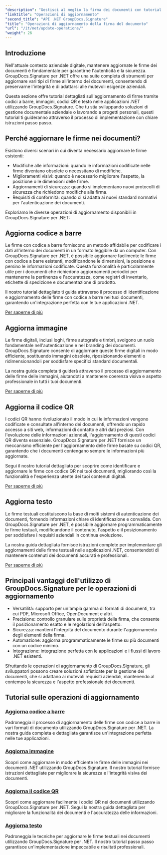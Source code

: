 ```yaml
---
"description": "Gestisci al meglio la firma dei documenti con tutorial completi per l'aggiornamento di firme tramite codici a barre, immagini, codici QR e testo utilizzando GroupDocs.Signature per .NET. Migliora la sicurezza e l'integrità dei documenti con facilità."
"linktitle": "Operazioni di aggiornamento"
"second_title": "API .NET GroupDocs.Signature"
"title": "Operazioni di aggiornamento della firma del documento"
"url": "/it/net/update-operations/"
"weight": 26
---
```


## Introduzione

Nell'attuale contesto aziendale digitale, mantenere aggiornate le firme dei documenti è fondamentale per garantirne l'autenticità e la sicurezza. GroupDocs.Signature per .NET offre una suite completa di strumenti per aggiornare vari tipi di firme all'interno dei documenti, consentendo di preservarne l'integrità e di adattarsi alle mutevoli esigenze aziendali.

Questa sezione offre tutorial dettagliati sull'aggiornamento di firme tramite codici a barre, immagini, codici QR e testo nelle applicazioni .NET utilizzando GroupDocs.Signature. Che tu stia sviluppando soluzioni di gestione documentale aziendale o lavorando a progetti personali, questi tutorial ti guideranno attraverso il processo di implementazione con chiare istruzioni passo passo.

## Perché aggiornare le firme nei documenti?

Esistono diversi scenari in cui diventa necessario aggiornare le firme esistenti:

- Modifiche alle informazioni: quando le informazioni codificate nelle firme diventano obsolete o necessitano di modifiche.
- Miglioramenti visivi: quando è necessario migliorare l'aspetto, la posizione o le dimensioni delle firme.
- Aggiornamenti di sicurezza: quando si implementano nuovi protocolli di sicurezza che richiedono modifiche alla firma.
- Requisiti di conformità: quando ci si adatta ai nuovi standard normativi per l'autenticazione dei documenti.

Esploriamo le diverse operazioni di aggiornamento disponibili in GroupDocs.Signature per .NET:

## Aggiorna codice a barre
Le firme con codice a barre forniscono un metodo affidabile per codificare i dati all'interno dei documenti in un formato leggibile da un computer. Con GroupDocs.Signature per .NET, è possibile aggiornare facilmente le firme con codice a barre esistenti, modificandone le dimensioni, la posizione e persino le informazioni codificate. Questa funzionalità è particolarmente utile per i documenti che richiedono aggiornamenti periodici per mantenerne la pertinenza e l'accuratezza, come registri di inventario, etichette di spedizione e documentazione di prodotto.

Il nostro tutorial dettagliato ti guida attraverso il processo di identificazione e aggiornamento delle firme con codice a barre nei tuoi documenti, garantendo un'integrazione perfetta con le tue applicazioni .NET.

[Per saperne di più](./update-barcode/)

## Aggiorna immagine
Le firme digitali, inclusi loghi, firme autografe e timbri, svolgono un ruolo fondamentale nell'autenticazione e nel branding dei documenti. GroupDocs.Signature consente di aggiornare queste firme digitali in modo efficiente, sostituendo immagini obsolete, riposizionando elementi o ridimensionandoli per soddisfare specifici standard documentali.

La nostra guida completa ti guiderà attraverso il processo di aggiornamento delle firme delle immagini, aiutandoti a mantenere coerenza visiva e aspetto professionale in tutti i tuoi documenti.

[Per saperne di più](./update-image/)

## Aggiorna il codice QR
I codici QR hanno rivoluzionato il modo in cui le informazioni vengono codificate e consultate all'interno dei documenti, offrendo un rapido accesso a siti web, informazioni di contatto e altri dati preziosi. Con l'evoluzione delle informazioni aziendali, l'aggiornamento di questi codici QR diventa essenziale. GroupDocs.Signature per .NET fornisce un meccanismo efficiente per l'aggiornamento delle firme basate su codici QR, garantendo che i documenti contengano sempre le informazioni più aggiornate.

Segui il nostro tutorial dettagliato per scoprire come identificare e aggiornare le firme con codice QR nei tuoi documenti, migliorando così la funzionalità e l'esperienza utente dei tuoi contenuti digitali.

[Per saperne di più](./update-qr-code/)

## Aggiorna testo
Le firme testuali costituiscono la base di molti sistemi di autenticazione dei documenti, fornendo informazioni chiare di identificazione e convalida. Con GroupDocs.Signature per .NET, è possibile aggiornare programmaticamente le firme testuali, modificandone il contenuto, l'aspetto e il posizionamento per soddisfare i requisiti aziendali in continua evoluzione.

La nostra guida dettagliata fornisce istruzioni complete per implementare gli aggiornamenti delle firme testuali nelle applicazioni .NET, consentendoti di mantenere contenuti dei documenti accurati e professionali.

[Per saperne di più](./update-text/)

## Principali vantaggi dell'utilizzo di GroupDocs.Signature per le operazioni di aggiornamento

- Versatilità: supporto per un'ampia gamma di formati di documenti, tra cui PDF, Microsoft Office, OpenDocument e altri.
- Precisione: controllo granulare sulle proprietà della firma, che consente il posizionamento esatto e le regolazioni dell'aspetto.
- Sicurezza: mantieni l'integrità del documento durante l'aggiornamento degli elementi della firma.
- Automazione: aggiorna programmaticamente le firme su più documenti con un codice minimo.
- Integrazione: integrazione perfetta con le applicazioni e i flussi di lavoro .NET esistenti.

Sfruttando le operazioni di aggiornamento di GroupDocs.Signature, gli sviluppatori possono creare soluzioni sofisticate per la gestione dei documenti, che si adattano ai mutevoli requisiti aziendali, mantenendo al contempo la sicurezza e l'aspetto professionale dei documenti.

## Tutorial sulle operazioni di aggiornamento
### [Aggiorna codice a barre](./update-barcode/)
Padroneggia il processo di aggiornamento delle firme con codice a barre in vari formati di documento utilizzando GroupDocs.Signature per .NET. La nostra guida completa e dettagliata garantisce un'integrazione perfetta nelle tue applicazioni.

### [Aggiorna immagine](./update-image/)
Scopri come aggiornare in modo efficiente le firme delle immagini nei documenti .NET utilizzando GroupDocs.Signature. Il nostro tutorial fornisce istruzioni dettagliate per migliorare la sicurezza e l'integrità visiva dei documenti.

### [Aggiorna il codice QR](./update-qr-code/)
Scopri come aggiornare facilmente i codici QR nei documenti utilizzando GroupDocs.Signature per .NET. Segui la nostra guida dettagliata per migliorare la funzionalità dei documenti e l'accuratezza delle informazioni.

### [Aggiorna testo](./update-text/)
Padroneggia le tecniche per aggiornare le firme testuali nei documenti utilizzando GroupDocs.Signature per .NET. Il nostro tutorial passo passo garantisce un'implementazione impeccabile e risultati professionali.